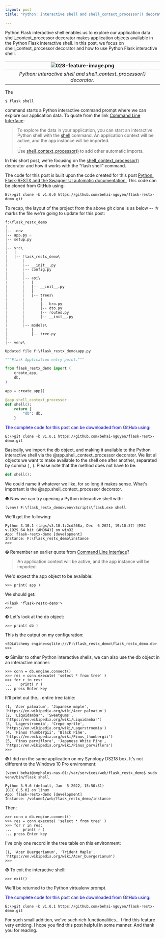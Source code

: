 ```yaml
---
layout: post
title: "Python: interactive shell and shell_context_processor() decorator."

---
```


Python Flask interactive shell enables us to explore our application data. shell_context_processor decorator makes application objects available in the Python Flask interactive shell. In this post, we focus on shell_context_processor decorator and how to use Python Flask interactive shell.

| ![028-feature-image.png](https://behainguyen.files.wordpress.com/2022/07/028-feature-image.png) |
|:--:|
| *Python: interactive shell and shell_context_processor() decorator.* |

<p>
The 
</p>

```
$ flask shell
```

<p>
command starts a <span class="keyword"> Python</span> interactive command prompt where we can explore our application data. To quote from the link <a href="https://flask.palletsprojects.com/en/2.1.x/cli/" title="Command Line Interface" target="_blank">Command Line Interface</a>:
</p>

> To explore the data in your application, you can start an interactive Python shell with the <a href="https://flask.palletsprojects.com/en/2.1.x/api/#flask.cli.shell_command" title="shell" target="_blank">shell</a> command. An application context will be active, and the app instance will be imported.<br/>
> ...<br/>
> Use <a href="https://flask.palletsprojects.com/en/2.1.x/api/#flask.Flask.shell_context_processor" title="shell_context_processor()" target="_blank">shell_context_processor()</a> to add other automatic imports.

<p>
In this short post, we're focusing on the <a href="https://flask.palletsprojects.com/en/2.1.x/api/#flask.Flask.shell_context_processor" title="shell_context_processor()" target="_blank">shell_context_processor()</a> decorator and how it works with the <span class="keyword"> “flash shell”</span> command.
</p>

<p>
The code for this post is built upon the code created for this post <a href="https://behai-nguyen.github.io/2022/07/12/flask-restx-swagger-ui.html" title="Python: Flask-RESTX and the Swagger UI automatic documentation." target="_blank">Python: Flask-RESTX and the Swagger UI automatic documentation.</a> This code can be cloned from <span class="keyword"> GitHub</span> using:
</p>

```
E:\>git clone -b v1.0.0 https://github.com/behai-nguyen/flask-restx-demo.git
```

<p>
To recap, the layout of the project from the above <span class="keyword"> git clone</span> is as below -- ☆ marks the file we're going to update for this post:
</p>

```
f:\flask_restx_demo
|
|-- .env
|-- app.py ☆
|-- setup.py
|
|-- src\
|   |
|   |-- flask_restx_demo\
|       |
|       |-- __init__.py 
|       |-- config.py
|       |
|       |-- api\
|       |   |       
|       |   |-- __init__.py
|       |   |
|       |   |-- trees\
|       |       |
|       |       |-- bro.py
|       |       |-- dto.py
|       |       |-- routes.py 
|       |       |-- __init__.py
|       |
|       |-- models\
|           |       
|           |-- tree.py
|
|-- venv\
```

```
Updated file f:\flask_restx_demo\app.py
```

```python
"""Flask Application entry point."""

from flask_restx_demo import (
    create_app,
    db,
)	

app = create_app()

@app.shell_context_processor
def shell():
    return {
        "db": db,
    }
```

<p>
<span style="color:blue;"> The complete code for this post can be downloaded from <span class="keyword"> GitHub</span> using: </span>
</p>

```
E:\>git clone -b v1.0.1 https://github.com/behai-nguyen/flask-restx-demo.git
```

<p>
Basically, we import the <span class="keyword"> db</span> object, and making it available to the <span class="keyword"> Python</span> interactive shell via the <span class="keyword"> @app.shell_context_processor</span> decorator. We list all objects we want to make available to the shell one after another, separated by comma ( , ). Please note that the method does not have to be:
</p>

```python
def shell():
```

<p>
We could name it whatever we like, for so long it makes sense. What's important is the <span class="keyword"> @app.shell_context_processor</span> decorator.
</p>

<p>
❶ Now we can try opening a <span class="keyword"> Python</span> interactive shell with:
</p>

```
(venv) F:\flask_restx_demo>venv\Scripts\flask.exe shell
```

<p>
We'll get the following:
</p>

```
Python 3.10.1 (tags/v3.10.1:2cd268a, Dec  6 2021, 19:10:37) [MSC v.1929 64 bit (AMD64)] on win32
App: flask-restx-demo [development]
Instance: F:\flask_restx_demo\instance
>>>
```

<p>
❷ Remember an earlier quote from <a href="https://flask.palletsprojects.com/en/2.1.x/cli/" title="Command Line Interface" target="_blank">Command Line Interface</a>?
</p>

> An application context will be active, and the app instance will be imported.

<p>
We'd expect the <span class="keyword"> app</span> object to be available:
</p>

```
>>> print( app )
```

<p>
We should get:
</p>

```
<Flask 'flask-restx-demo'>
>>>
```

<p>
❸ Let's look at the <span class="keyword"> db</span> object:
</p>

```
>>> print( db )
```

<p>
This is the output on my configuration:
</p>

```
<SQLAlchemy engine=sqlite:///F:\flask_restx_demo\flask_restx_demo.db>
>>>
```

<p>
❹ Similar to other <span class="keyword"> Python</span> interactive shells, we can also use the <span class="keyword"> db</span> object in an interactive manner:
</p>

```
>>> conn = db.engine.connect()
>>> res = conn.execute( 'select * from tree' )
>>> for r in res:
...    print( r )
... press Enter key
```

<p>
It'll print out the... entire <span class="keyword"> tree</span> table:
</p>

```
(1, 'Acer palmatum', 'Japanese maple', 'https://en.wikipedia.org/wiki/Acer_palmatum')
(2, 'Liquidambar', 'Sweetgums', 'https://en.wikipedia.org/wiki/Liquidambar')
(3, 'Lagerstroemia', 'Crepe myrtle', 'https://en.wikipedia.org/wiki/Lagerstroemia')
(4, 'Pinus Thunbergii', 'Black Pine', 'https://en.wikipedia.org/wiki/Pinus_thunbergii')
(5, 'Pinus parviflora', 'Japanese White Pine', 'https://en.wikipedia.org/wiki/Pinus_parviflora')
>>>
```


<p>
❺ I did run the same application on my  <span class="keyword"> Synology DS218</span> box. It's not different to the <span class="keyword"> Windows 10 Pro</span> environment:
</p>

```
(venv) behai@omphalos-nas-01:/var/services/web/flask_restx_demo$ sudo venv/bin/flask shell
```

```
Python 3.9.6 (default, Jan  5 2022, 15:50:31)
[GCC 8.5.0] on linux
App: flask-restx-demo [development]
Instance: /volume1/web/flask_restx_demo/instance
```

<p>
Then:
</p>

```
>>> conn = db.engine.connect()
>>> res = conn.execute( 'select * from tree' )
>>> for r in res:
...     print( r )
... press Enter key
```

<p>
I've only one record in the <span class="keyword"> tree</span> table on this environment:
</p>

```
(1, 'Acer Buergerianum', 'Trident Maple', 'https://en.wikipedia.org/wiki/Acer_buergerianum')
>>>
```

<p>
❻ To exit the interactive shell:
</p>

```
>>> exit()
```

<p>
We'll be returned to the <span class="keyword"> Python virtualenv</span> prompt.
</p>

<p>
<span style="color:blue;"> The complete code for this post can be downloaded from <span class="keyword"> GitHub</span> using: </span>
</p>

```
E:\>git clone -b v1.0.1 https://github.com/behai-nguyen/flask-restx-demo.git
```

<p>
For such small addition, we've such rich functionalities... I find this feature very enticing. I hope you find this post helpful in some manner. And thank you for reading.
</p>

